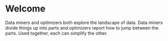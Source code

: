 # Welcome

Data miners and optimizers both explore the landscape of data. Data miners divide things up
into parts and 
optimizers report how to jump between the parts. Used together, each can simplify the other.


